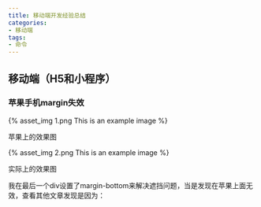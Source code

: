 ```yaml
---
title: 移动端开发经验总结
categories:
- 移动端
tags:
- 命令
---
```

## 移动端（H5和小程序）

### 苹果手机margin失效

{% asset_img 1.png This is an example image %}


苹果上的效果图

{% asset_img 2.png This is an example image %}

实际上的效果图

我在最后一个div设置了margin-bottom来解决遮挡问题，当是发现在苹果上面无效，查看其他文章发现是因为：







